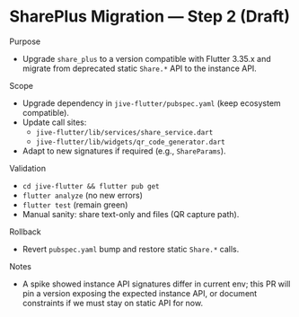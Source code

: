 # SharePlus Migration — Step 2 (Draft)

Purpose
- Upgrade `share_plus` to a version compatible with Flutter 3.35.x and migrate from deprecated static `Share.*` API to the instance API.

Scope
- Upgrade dependency in `jive-flutter/pubspec.yaml` (keep ecosystem compatible).
- Update call sites:
  - `jive-flutter/lib/services/share_service.dart`
  - `jive-flutter/lib/widgets/qr_code_generator.dart`
- Adapt to new signatures if required (e.g., `ShareParams`).

Validation
- `cd jive-flutter && flutter pub get`
- `flutter analyze` (no new errors)
- `flutter test` (remain green)
- Manual sanity: share text-only and files (QR capture path).

Rollback
- Revert `pubspec.yaml` bump and restore static `Share.*` calls.

Notes
- A spike showed instance API signatures differ in current env; this PR will pin a version exposing the expected instance API, or document constraints if we must stay on static API for now.
